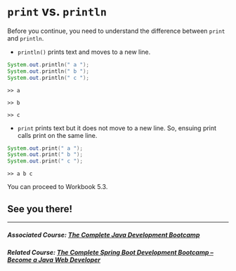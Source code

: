 # `print` vs. `println`

Before you continue, you need to understand the difference between `print` and `println`.

 - `println()` prints text and moves to a new line.

```java
System.out.﻿println﻿(﻿" a "﻿)﻿;
System.out.﻿println﻿(﻿" b "﻿)﻿;
System.out.﻿println﻿(﻿" c "﻿)﻿;
```

`>> a`

`>> b`

`>> c`

- `print` prints text but it does not move to a new line. So, ensuing print calls print on the same line.

```java
System.out.﻿print﻿(﻿" a "﻿)﻿;
System.out.﻿print﻿(﻿" b "﻿)﻿;
System.out.﻿print﻿(﻿" c "﻿)﻿;
```

`>> a b c`

You can proceed to Workbook 5.3.

## See you there!
----------

##### Associated Course: [The Complete Java Development Bootcamp](https://udemy-redirect-app.herokuapp.com/java)
##### Related Course: [The Complete Spring Boot Development Bootcamp – Become a Java Web Developer](https://udemy-redirect-app.herokuapp.com/spring)
